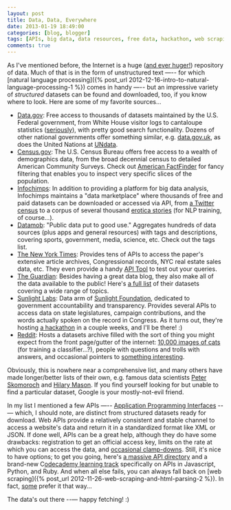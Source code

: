 ```yaml
---
layout: post
title: Data, Data, Everywhere
date: 2013-01-19 18:49:00
categories: [blog, blogger]
tags: [APIs, big data, data resources, free data, hackathon, web scraping]
comments: true
---
```


As I've mentioned before, the Internet is a huge ([and ever huger!](http://www.visualnews.com/2012/06/19/how-much-data-created-every-minute/?view=infographic)) repository of data. Much of that is in the form of unstructured text —-- for which [natural language processing]({% post_url 2012-12-16-intro-to-natural-language-processing-1 %}) comes in handy —-- but an impressive variety of _structured_ datasets can be found and downloaded, too, if you know where to look. Here are some of my favorite sources...

- [Data.gov](http://www.data.gov/): Free access to thousands of datasets maintained by the U.S. Federal government, from White House visitor logs to cantaloupe statistics ([seriously](https://explore.data.gov/Agriculture/U-S-Cantaloup-Statistics/ehce-fcmx)), with pretty good search functionality. Dozens of other national governments offer something similar, e.g. [data.gov.uk](http://www.data.gov.uk/), as does the United Nations at [UNdata](http://data.un.org/).
- [Census.gov](http://www.census.gov/): The U.S. Census Bureau offers free access to a wealth of demographics data, from the broad decennial census to detailed American Community Surveys. Check out [American FactFinder](http://factfinder2.census.gov/faces/nav/jsf/pages/index.xhtml) for fancy filtering that enables you to inspect very specific slices of the population.
- [Infochimps](http://www.infochimps.com/): In addition to providing a platform for big data analysis, Infochimps maintains a "data marketplace" where thousands of free and paid datasets can be downloaded or accessed via API, from [a Twitter census](http://www.infochimps.com/collections/twitter-census) to a corpus of several thousand [erotica stories](http://www.infochimps.com/datasets/corpus-of-erotica-stories) (for NLP training, of course...).
- [Datamob](http://datamob.org/): "Public data put to good use." Aggregates hundreds of data sources (plus apps and general resources) with tags and descriptions, covering sports, government, media, science, etc. Check out the tags list.
- [The New York Times](http://developer.nytimes.com/page): Provides tens of APIs to access the paper's extensive article archives, Congressional records, NYC real estate sales data, etc. They even provide a handy [API Tool](http://prototype.nytimes.com/gst/apitool/index.html) to test out your queries.
- [The Guardian](http://www.guardian.co.uk/data): Besides having a great data blog, they also make all of the data available to the public! Here's [a full list](http://www.guardian.co.uk/news/datablog/interactive/2013/jan/14/all-our-datasets-index) of their datasets covering a wide range of topics.
- [Sunlight Labs](http://services.sunlightlabs.com/): Data arm of [Sunlight Foundation](http://sunlightfoundation.com/), dedicated to government accountability and transparency. Provides several APIs to access data on state legislatures, campaign contributions, and the words actually spoken on the record in Congress. As it turns out, they're hosting [a hackathon](http://sunlightfoundation.com/blog/2013/01/04/register-now-for-big-money-big-data-and-you-datafest-hackathon-feb-2-3-2013/) in a couple weeks, and I'll be there! :)
- [Reddit](http://www.reddit.com/r/datasets/): Hosts a datasets archive filled with the sort of thing you might expect from the front page/gutter of the internet: [10,000 images of cats](http://137.189.35.203/WebUI/CatDatabase/catData.html) (for training a classifier...?), people with questions and trolls with answers, and occasional pointers to [something interesting](http://www.nohomophobes.com/#!/today/).
<!--more-->

Obviously, this is nowhere near a comprehensive list, and many others have made longer/better lists of their own, e.g. famous data scientists [Peter Skomoroch](http://www.datawrangling.com/some-datasets-available-on-the-web) and [Hilary Mason](http://bitly.com/bundles/hmason/1). If you find yourself looking for but unable to find a particular dataset, Google is your mostly-not-evil friend.

In my list I mentioned a few APIs —-- [Application Programming Interfaces](http://en.wikipedia.org/wiki/Application_programming_interface#Web_APIs) --— which, I should note, are distinct from structured datasets ready for download. Web APIs provide a relatively consistent and stable channel to access a website's data and return it in a standardized format like XML or JSON. If done well, APIs can be a great help, although they do have some drawbacks: registration to get an official access key, limits on the rate at which you can access the data, and [occasional clamp-downs](http://gigaom.com/2012/07/09/dont-use-that-open-api-it-could-be-a-trap/). Still, it's nice to have options; to get you going, here's [a massive API directory](http://www.programmableweb.com/apis/directory) and a brand-new C[odecademy learning track](http://www.codecademy.com/tracks/apis) specifically on APIs in Javascript, Python, and Ruby. And when all else fails, you can always fall back on [web scraping]({% post_url 2012-11-26-web-scraping-and-html-parsing-2 %}). In fact, [some](http://blog.hartleybrody.com/web-scraping/) prefer it that way...

The data's out there --— happy fetching! :)
